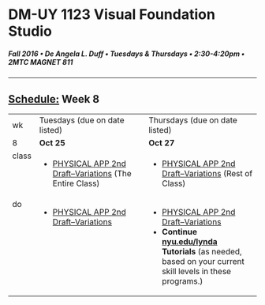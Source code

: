 # DM-UY 1123 Visual Foundation Studio
##### Fall 2016 • De Angela L. Duff • Tuesdays & Thursdays • 2:30-4:20pm • 2MTC MAGNET 811 
---
## [Schedule:](dm1123_schedule_overview.md) Week 8

<table>
<tr>
<td>wk</td>
<td>Tuesdays (due on date listed)</td>
<td>Thursdays (due on date listed)</td>
</tr>
<tr>
  <td valign="top">8</td>
  <td valign="top"><strong>Oct 25</strong></td>
  <td valign="top"><strong>Oct 27</strong></td>
</tr>
<tr>
  <td valign="top">class</td>
  

  <td valign="top" width="48%">
<ul>
<li><a href="dm1123vfs_projects_pa.md">PHYSICAL APP 2nd Draft–Variations</a> (The Entire Class)</li>
</ul>
  </td>


  
  <td valign="top" width="48%">
<ul>
<li><a href="dm1123vfs_projects_pa.md">PHYSICAL APP 2nd Draft–Variations</a> (Rest of Class)</li>
</ul>
  </td>
</tr>



<!-- do -->
<tr>
  <td valign="top">do</td>
  
  

<td valign="top">
  <ul>
<li><a href="dm1123vfs_projects_pa.md">PHYSICAL APP 2nd Draft–Variations</a></li></ul></td>

<td valign="top">
  <ul>

  <li><a href="dm1123vfs_projects_pa.md">PHYSICAL APP 2nd Draft–Variations</a></li>

  <li><strong>Continue <a href="http://nyu.edu/lynda">nyu.edu/lynda</a> Tutorials</strong> (as needed, based on your current skill levels in these programs.)</li>
  </ul></td>
</tr>
</table>





